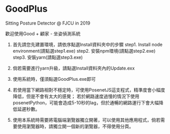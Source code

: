 # GoodPlus
 Sitting Posture Detector @ FJCU in 2019

歡迎使用Good + 顧家 - 坐姿偵測系統

1. 首先請您先建置環境，請依序點選Install資料夾中的步驟
   step1. Install node environment(請點選step1.exe)
   step2. 安裝npm環境(請點選step2.exe)
   step3. 安裝yarn(請點選step3.exe)

2. 倘若需要進行yarn升級，請點選Install資料夾內的Update.exx

3. 使用系統時，僅須點選GoodPlus.exe即可

4. 若使用當下網路相對不穩定時，可使用PosenetJS這支程式，精準度會小幅度降低，但是不會有太大的感覺；
   若於網路速度過慢的情況下使用posenetPython，可能會造成5-10秒的lag，但於通暢的網路運行下會大幅降低延遲秒數。

5. 使用本系統時需要將電腦端瀏覽器獨立開著，可以使用其他應用程式，倘若需要使用瀏覽器時，請獨立開一個新的瀏覽器，不得使用分頁。